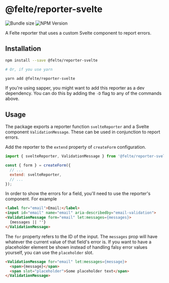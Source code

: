 # @felte/reporter-svelte

![Bundle size](https://img.shields.io/bundlephobia/min/@felte/reporter-svelte)
![NPM Version](https://img.shields.io/npm/v/@felte/reporter-svelte)

A Felte reporter that uses a custom Svelte component to report errors.

## Installation

```sh
npm install --save @felte/reporter-svelte

# Or, if you use yarn

yarn add @felte/reporter-svelte
```

If you're using sapper, you might want to add this reporter as a dev dependency. You can do this by adding the `-D` flag to any of the commands above.

## Usage

The package exports a reporter function `svelteReporter` and a Svelte component `ValidationMessage`. These can be used in conjunction to report errors.

Add the reporter to the `extend` property of `createForm` configuration.

```javascript
import { svelteReporter, ValidationMessage } from '@felte/reporter-svelte';

const { form } = createForm({
  // ...
  extend: svelteReporter,
  // ...
});
```

In order to show the errors for a field, you'll need to use the reporter's component. For example

```html
<label for="email">Email:</label>
<input id="email" name="email" aria-describedby="email-validation">
<ValidationMessage form="email" let:messages={messages}>
  {messages || ''}
</ValidationMessage>
```

The `for` property refers to the ID of the input. The `messages` prop will have whatever the current value of that field's error is. If you want to have a placeholder element be shown instead of handling falsy error values yourself, you can use the `placeholder` slot.

```html
<ValidationMessage for="email" let:messages={message}>
  <span>{message}</span>
  <span slot="placeholder">Some placeholder text</span>
</ValidationMessage>
```

